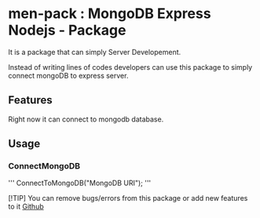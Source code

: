 # men-pack : MongoDB Express Nodejs - Package

It is a package that can simply Server Developement.

Instead of writing lines of codes developers can use this package to simply connect mongoDB to express server.

## Features

Right now it can connect to mongodb database.

## Usage

### ConnectMongoDB

'''
ConnectToMongoDB("MongoDB URI");
'''

[!TIP]
You can remove bugs/errors from this package or add new features to it [ Github ](https://github.com/dhiraj2105/men-pack)
